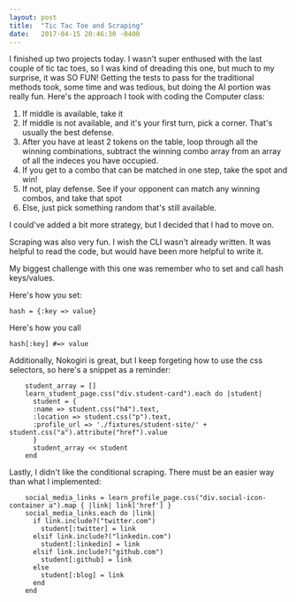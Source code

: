 ```yaml
---
layout: post
title:  "Tic Tac Toe and Scraping"
date:   2017-04-15 20:46:30 -0400
---
```



I finished up two projects today. I wasn't super enthused with the last couple of tic tac toes, so I was kind of dreading this one, but much to my surprise, it was SO FUN! Getting the tests to pass for the traditional methods took, some time and was tedious, but doing the AI portion was really fun. Here's the approach I took with coding the Computer class:

1. If middle is available, take it
2. If middle is not available, and it's your first turn, pick a corner. That's usually the best defense.
3. After you have at least 2 tokens on the table, loop through all the winning combinations, subtract the winning combo array from an array of all the indeces you have occupied. 
4. If you get to a combo that can be matched in one step, take the spot and win!
5. If not, play defense. See if your opponent can match any winning combos, and take that spot
6. Else, just pick something random that's still available.

I could've added a bit more strategy, but I decided that I had to move on.

Scraping was also very fun. I wish the CLI wasn't already written. It was helpful to read the code, but would have been more helpful to write it. 

My biggest challenge with this one was remember who to set and call hash keys/values.

Here's how you set:
```
hash = {:key => value}
```

Here's how you call
```
hash[:key] #=> value
```

Additionally, Nokogiri is great, but I keep forgeting how to use the css selectors, so here's a snippet as a reminder:
```
    student_array = []
    learn_student_page.css("div.student-card").each do |student|
      student = {
      :name => student.css("h4").text,
      :location => student.css("p").text,
      :profile_url => './fixtures/student-site/' + student.css("a").attribute("href").value
      }
      student_array << student
    end
```

Lastly, I didn't like the conditional scraping. There must be an easier way than what I implemented:

```
    social_media_links = learn_profile_page.css("div.social-icon-container a").map { |link| link['href'] }
    social_media_links.each do |link|
      if link.include?("twitter.com")
        student[:twitter] = link
      elsif link.include?("linkedin.com")
        student[:linkedin] = link
      elsif link.include?("github.com")
        student[:github] = link
      else
        student[:blog] = link
      end
    end
```

